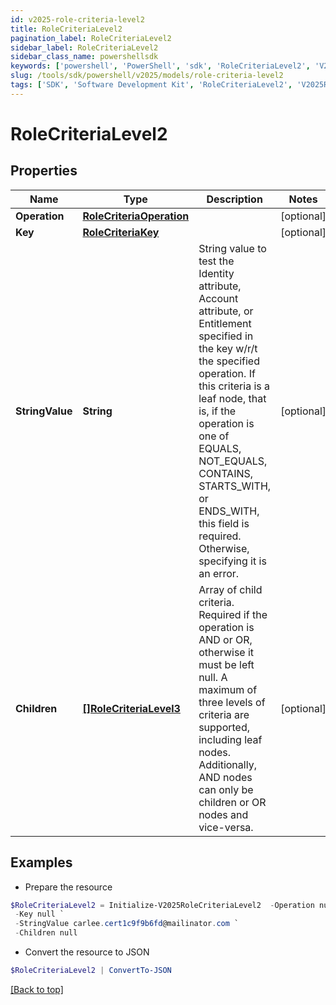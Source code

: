 ```yaml
---
id: v2025-role-criteria-level2
title: RoleCriteriaLevel2
pagination_label: RoleCriteriaLevel2
sidebar_label: RoleCriteriaLevel2
sidebar_class_name: powershellsdk
keywords: ['powershell', 'PowerShell', 'sdk', 'RoleCriteriaLevel2', 'V2025RoleCriteriaLevel2'] 
slug: /tools/sdk/powershell/v2025/models/role-criteria-level2
tags: ['SDK', 'Software Development Kit', 'RoleCriteriaLevel2', 'V2025RoleCriteriaLevel2']
---
```



# RoleCriteriaLevel2

## Properties

Name | Type | Description | Notes
------------ | ------------- | ------------- | -------------
**Operation** | [**RoleCriteriaOperation**](role-criteria-operation) |  | [optional] 
**Key** | [**RoleCriteriaKey**](role-criteria-key) |  | [optional] 
**StringValue** | **String** | String value to test the Identity attribute, Account attribute, or Entitlement specified in the key w/r/t the specified operation. If this criteria is a leaf node, that is, if the operation is one of EQUALS, NOT_EQUALS, CONTAINS, STARTS_WITH, or ENDS_WITH, this field is required. Otherwise, specifying it is an error. | [optional] 
**Children** | [**[]RoleCriteriaLevel3**](role-criteria-level3) | Array of child criteria. Required if the operation is AND or OR, otherwise it must be left null. A maximum of three levels of criteria are supported, including leaf nodes. Additionally, AND nodes can only be children or OR nodes and vice-versa. | [optional] 

## Examples

- Prepare the resource
```powershell
$RoleCriteriaLevel2 = Initialize-V2025RoleCriteriaLevel2  -Operation null `
 -Key null `
 -StringValue carlee.cert1c9f9b6fd@mailinator.com `
 -Children null
```

- Convert the resource to JSON
```powershell
$RoleCriteriaLevel2 | ConvertTo-JSON
```


[[Back to top]](#) 

